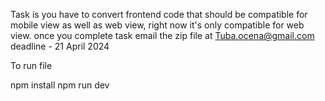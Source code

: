 
Task is you have to convert frontend code that should be compatible for mobile view as well as web view, right now it's only compatible for web view.
once you complete task email the zip file at Tuba.ocena@gmail.com
deadline - 21 April 2024

To run file 

npm install
npm run dev


